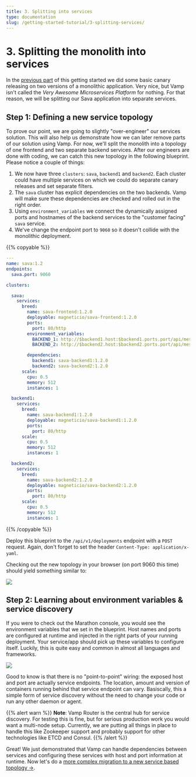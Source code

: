```yaml
---
title: 3. Splitting into services
type: documentation
slug: /getting-started-tutorial/3-splitting-services/
---
```


# 3. Splitting the monolith into services

In the [previous part](/documentation/guides/getting-started-tutorial/2-canary-release/) of this getting started we
did some basic canary releasing on two versions of a monolithic application. Very nice, but Vamp isn't
called the *Very Awesome Microservices Platform* for nothing. For that reason, we will be splitting
our Sava application into separate services.

## Step 1: Defining a new service topology

To prove our point, we are going to slightly "over-engineer" our services solution. This will also help
us demonstrate how we can later remove parts of our solution using Vamp. For now, we'll split the 
monolith into a topology of one frontend and two separate backend services. After our engineers
are done with coding, we can catch this new topology in the following blueprint. Please notice a couple 
of things:

1. We now have three `clusters`: `sava`, `backend1` and `backend2`. Each cluster could have multiple
services on which we could do separate canary releases and set separate filters.
2. The `sava` cluster has explicit dependencies on the two backends. Vamp will make sure these dependencies
are checked and rolled out in the right order.
3. Using `environment_variables` we connect the dynamically assigned ports and hostnames of the backend
services to the "customer facing" `sava` service. 
4. We've change the endpoint port to `9060` so it doesn't collide with the  monolithic deployment.

{{% copyable %}}

```yaml
---
name: sava:1.2
endpoints:
  sava.port: 9060

clusters:

  sava:
    services:
      breed:
        name: sava-frontend:1.2.0
        deployable: magneticio/sava-frontend:1.2.0
        ports:
          port: 80/http                
        environment_variables:
          BACKEND_1: http://$backend1.host:$backend1.ports.port/api/message
          BACKEND_2: http://$backend2.host:$backend2.ports.port/api/message

        dependencies:
          backend1: sava-backend1:1.2.0
          backend2: sava-backend2:1.2.0
      scale:
        cpu: 0.5       
        memory: 512  
        instances: 1               

  backend1:
    services:
      breed:
        name: sava-backend1:1.2.0
        deployable: magneticio/sava-backend1:1.2.0
        ports:
          port: 80/http
      scale:
        cpu: 0.5       
        memory: 512  
        instances: 1              

  backend2:
    services:
      breed:
        name: sava-backend2:1.2.0
        deployable: magneticio/sava-backend2:1.2.0
        ports:
          port: 80/http
      scale:
        cpu: 0.5       
        memory: 512  
        instances: 1
```
{{% /copyable %}}

Deploy this blueprint to the `/api/v1/deployments` endpoint with a `POST` request. Again, don't forget to set the header `Content-Type: application/x-yaml`.

Checking out the new topology in your browser (on port 9060 this time) should yield something similar to:

![](/img/screenshots/services_2backends.png)

## Step 2: Learning about environment variables & service discovery

If you were to check out the Marathon console, you would see the environment variables that we set in the blueprint. Host names and ports are configured at runtime and injected in the right parts of your running deployment. Your service/app should pick up these variables to configure itself. Luckily, this is quite easy and common in almost all languages and frameworks.

![](/img/screenshots/services_envvars.png)

Good to know is that there is no "point-to-point" wiring: the exposed host and port are actually service
endpoints. The location, amount and version of containers running behind that service endpoint can vary.
Basiscally, this a simple form of service discovery without the need to change your code or run any other daemon or agent.

{{% alert warn %}}
**Note**: Vamp Router is the central hub for service discovery. For testing this is fine, but for serious production work you would want a multi-node setup. Currently, we are putting all things in place to handle this like Zookeeper support and probably support for other technologies like ETCD  and Consul.
{{% /alert %}}

Great! We just demonstrated that Vamp can handle dependencies between services and configuring these services with host and port information at runtime. Now let's do a [more complex migration to a new service based topology →](/documentation/guides/getting-started-tutorial/4-merge-delete/).
